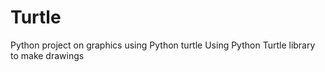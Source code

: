 # Turtle
Python project on graphics using Python turtle
 Using Python Turtle library to make drawings
